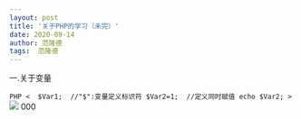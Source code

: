 ```yaml
---
layout: post
title: '关于PHP的学习（未完）'
date: 2020-09-14
author: 范隆德
tags:  范隆德 
---
```

   一.关于变量

​```PHP
   < 
     $Var1;  //"$":变量定义标识符
     $Var2=1;  //定义同时赋值
     echo $Var2;
     >
​```
![](D:\blog\gear-fuck.github.io\assets\img\1.jpg)
000

